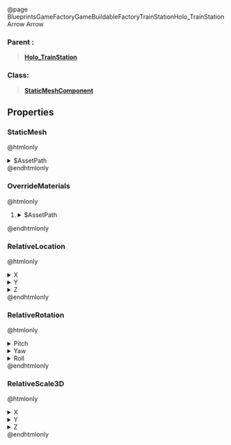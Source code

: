 @page BlueprintsGameFactoryGameBuildableFactoryTrainStationHolo_TrainStationArrow Arrow
### Parent :
<b><a href="_blueprints_game_factory_game_buildable_factory_train_station_holo__train_station.html"><blockquote>Holo_TrainStation</blockquote></a></b>
### Class:
<b><a href="_class_script_static_mesh_component.html"><blockquote>StaticMeshComponent</blockquote></a></b>
## Properties
### StaticMesh
@htmlonly
<details>
 <summary>$AssetPath</summary>
<b><a href="_blueprints_game_factory_game_equipment_build_gun_mesh_arrow.html"><blockquote>Arrow</blockquote></a></b>
</details>
@endhtmlonly

### OverrideMaterials
@htmlonly
<ol>
<li>
<details>
 <summary>$AssetPath</summary>
<b><a href="_blueprints_game_factory_game_equipment_build_gun_material_hologram__simple__transparent__input.html"><blockquote>Hologram_Simple_Transparent_Input</blockquote></a></b>
</details>
</li>
</ol>
@endhtmlonly

### RelativeLocation
@htmlonly
<details>
 <summary>X</summary>
<blockquote>0</blockquote>
</details>
<details>
 <summary>Y</summary>
<blockquote>0</blockquote>
</details>
<details>
 <summary>Z</summary>
<blockquote>400</blockquote>
</details>
@endhtmlonly

### RelativeRotation
@htmlonly
<details>
 <summary>Pitch</summary>
<blockquote>0</blockquote>
</details>
<details>
 <summary>Yaw</summary>
<blockquote>180</blockquote>
</details>
<details>
 <summary>Roll</summary>
<blockquote>0</blockquote>
</details>
@endhtmlonly

### RelativeScale3D
@htmlonly
<details>
 <summary>X</summary>
<blockquote>5</blockquote>
</details>
<details>
 <summary>Y</summary>
<blockquote>3</blockquote>
</details>
<details>
 <summary>Z</summary>
<blockquote>5</blockquote>
</details>
@endhtmlonly

